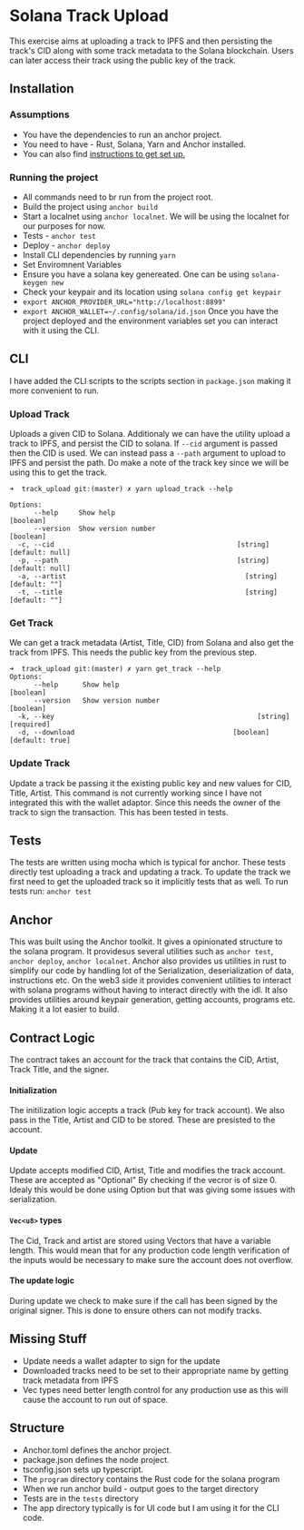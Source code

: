 # Solana Track Upload
This exercise aims at uploading a track to IPFS and then persisting the track's CID along with some track metadata to the Solana blockchain.
Users can later access their track using the public key of the track.

## Installation
### Assumptions
- You have the dependencies to run an anchor project.
- You need to have - Rust, Solana, Yarn and Anchor installed.
- You can also find [instructions to get set up.](https://project-serum.github.io/anchor/getting-started/installation.html)

### Running the project
- All commands need to br run from the project root.
- Build the project using `anchor build`
- Start a localnet using `anchor localnet`. We will be using the localnet for our purposes for now.
- Tests - `anchor test`
- Deploy - `anchor deploy`
- Install CLI dependencies by running `yarn`
- Set Enviromnent Variables
- Ensure you have a solana key genereated. One can be using `solana-keygen new`
- Check your keypair and its location using `solana config get keypair`
- `export ANCHOR_PROVIDER_URL="http://localhost:8899"`
- `export ANCHOR_WALLET=~/.config/solana/id.json`
Once you have the project deployed and the environment variables set you can interact with it using the CLI.

## CLI
I have added the CLI scripts to the scripts section in `package.json` making it more convenient to run.
### Upload Track
Uploads a given CID to Solana. Additionaly we can have the utility upload a track to IPFS, and persist the CID to solana. If `--cid` argument is passed then the CID is used. We can instead pass a `--path` argument to upload to IPFS and persist the path. 
Do make a note of the track key since we will be using this to get the track.
```
➜  track_upload git:(master) ✗ yarn upload_track --help

Options:
      --help     Show help                                             [boolean]
      --version  Show version number                                   [boolean]
  -c, --cid                                             [string] [default: null]
  -p, --path                                            [string] [default: null]
  -a, --artist                                            [string] [default: ""]
  -t, --title                                             [string] [default: ""]
```

### Get Track 
We can get a track metadata (Artist, Title, CID) from Solana and also get the track from IPFS. This needs the public key from the previous step.

```
➜  track_upload git:(master) ✗ yarn get_track --help
Options:
      --help      Show help                                            [boolean]
      --version   Show version number                                  [boolean]
  -k, --key                                                  [string] [required]
  -d, --download                                       [boolean] [default: true]
```

### Update Track 
Update a track be passing it the existing public key and new values for CID, Title, Artist.
This command is not currently working since I have not integrated this with the wallet adaptor. Since this needs the owner of the track to sign the transaction. This has been tested in tests.


## Tests
The tests are written using mocha which is typical for anchor. 
These tests directly test uploading a track and updating a track.
To update the track we first need to get the uploaded track so it implicitly tests that as well.
To run tests run: 
`anchor test`

## Anchor
This was built using the Anchor toolkit. It gives a opinionated structure to the solana program. It providesus several utilities such as `anchor test`, `anchor deploy`, `anchor localnet`. 
Anchor also provides us utilities in rust to simplify our code by handling lot of the Serialization, deserialization of data, instructions etc. 
On the web3 side it provides convenient utilities to interact with solana programs without having to interact directly with the idl. It also provides utilities around keypair generation, getting accounts, programs etc. Making it a lot easier to build.

## Contract Logic
The contract takes an account for the track that contains the CID, Artist, Track Title, and the signer. 
#### Initialization
The initilization logic accepts a track (Pub key for track account). We also pass in the Title, Artist and CID to be stored. These are presisted to the account.
#### Update
Update accepts modified CID, Artist, Title and modifies the track account.
These are accepted as "Optional" By checking if the vecror is of size 0. Idealy this would be done using Option<String> but that was giving some issues with serialization.

#### `Vec<u8>` types
The Cid, Track and artist are stored using Vectors that have a variable length. 
This would mean that for any production code length verification of the inputs would be necessary to make sure the account does not overflow.

#### The update logic
During update we check to make sure if the call has been signed by the original signer. This is done to ensure others can not modify tracks.

## Missing Stuff
- Update needs a wallet adapter to sign for the update
- Downloaded tracks need to be set to their appropriate name by getting track metadata from IPFS
- Vec types need better length control for any production use as this will cause the account to run out of space.

## Structure
- Anchor.toml defines the anchor project.
- package.json defines the node project.
- tsconfig.json sets up typescript.
- The `program` directory contains the Rust code for the solana program
- When we run anchor build - output goes to the target directory
- Tests are in the `tests` directory
- The app directory typically is for UI code but I am using it for the CLI code.

